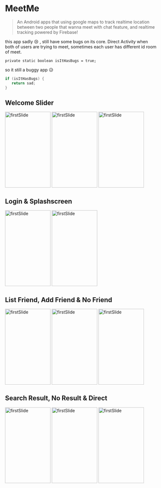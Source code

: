 # MeetMe
> An Android apps that using google maps to track realtime location between two people that wanna meet with chat feature, and realtime tracking powered by Firebase!


this app sadly :cry: , still have some bugs on its core. Direct Activity when both of users are trying to meet, sometimes each user has different id room of meet.

`private static boolean isItHasBugs = true;`

so it still a buggy app :disappointed_relieved:

```java
if (isItHasBugs) {
   return sad;
}
```

## Welcome Slider
<img src="https://github.com/aladhims/MeetMe/blob/master/Screenshots/slide1.jpg" width="150" height="250" alt="firstSlide" margin-right="10px">
<img src="https://github.com/aladhims/MeetMe/blob/master/Screenshots/slide2.jpg" width="150" height="250" alt="firstSlide" margin-right="10px">
<img src="https://github.com/aladhims/MeetMe/blob/master/Screenshots/slide3.jpg" width="150" height="250" alt="firstSlide">

## Login & Splashscreen
<img src="https://github.com/aladhims/MeetMe/blob/master/Screenshots/login.jpg" width="150" height="250" alt="firstSlide" margin-right="10px">
<img src="https://github.com/aladhims/MeetMe/blob/master/Screenshots/splashscreen.jpg" width="150" height="250" alt="firstSlide">

## List Friend, Add Friend & No Friend
<img src="https://github.com/aladhims/MeetMe/blob/master/Screenshots/listfriend.jpg" width="150" height="250" alt="firstSlide" margin-right="10px">
<img src="https://github.com/aladhims/MeetMe/blob/master/Screenshots/addfriend.jpg" width="150" height="250" alt="firstSlide" margin-right="10px">
<img src="https://github.com/aladhims/MeetMe/blob/master/Screenshots/nofriend.jpg" width="150" height="250" alt="firstSlide">

## Search Result, No Result & Direct
<img src="https://github.com/aladhims/MeetMe/blob/master/Screenshots/findresult.jpg" width="150" height="250" alt="firstSlide" margin-right="10px">
<img src="https://github.com/aladhims/MeetMe/blob/master/Screenshots/noresult.jpg" width="150" height="250" alt="firstSlide" margin-right="10px">
<img src="https://github.com/aladhims/MeetMe/blob/master/Screenshots/direct.jpg" width="150" height="250" alt="firstSlide">
